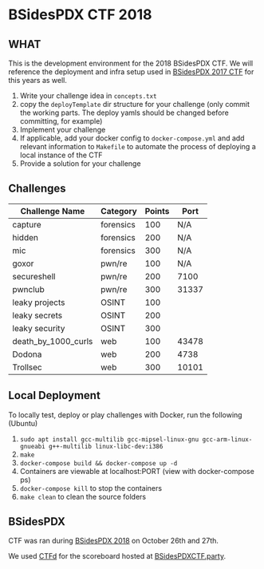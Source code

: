# BSidesPDX CTF 2018

## WHAT

This is the development environment for the 2018 BSidesPDX CTF. We will reference the deployment and infra setup used in [BSidesPDX 2017 CTF](https://github.com/BSidesPDX/CTF-2017/tree/master/deployTemplate/src) for this years as well.

1. Write your challenge idea in `concepts.txt`
1. copy the `deployTemplate` dir structure for your challenge (only commit the working parts. The deploy yamls should be changed before committing, for example)
1. Implement your challenge
1. If applicable, add your docker config to `docker-compose.yml` and add relevant information to `Makefile` to automate the process of deploying a local instance of the CTF
1. Provide a solution for your challenge

## Challenges

| Challenge Name | Category  | Points | Port |
|----------------|-----------|--------|------|
| capture        | forensics | 100    | N/A  |
| hidden         | forensics | 200    | N/A  |
| mic            | forensics | 300    | N/A  |
| goxor          | pwn/re        | 100    | N/A  |
| secureshell    | pwn/re        | 200    | 7100 |
| pwnclub        | pwn/re        | 300    | 31337 |
| leaky projects | OSINT        | 100 | |
| leaky secrets  | OSINT        | 200 | |
| leaky security | OSINT | 300 | |
| death_by_1000_curls | web | 100 | 43478|
| Dodona           | web | 200 | 4738 |
| Trollsec         | web | 300 | 10101|

## Local Deployment

To locally test, deploy or play challenges with Docker, run the following (Ubuntu)

1. `sudo apt install gcc-multilib gcc-mipsel-linux-gnu gcc-arm-linux-gnueabi g++-multilib linux-libc-dev:i386`
1. `make`
1. `docker-compose build && docker-compose up -d`
1. Containers are viewable at localhost:PORT (view with docker-compose ps)
1. `docker-compose kill` to stop the containers
1. `make clean` to clean the source folders

## BSidesPDX

CTF was ran during [BSidesPDX 2018](https://bsidespdx.org/events/2018/contests-events.html) on October 26th and 27th.

We used [CTFd](https://ctfd.io/) for the scoreboard hosted at [BSidesPDXCTF.party](https://bsidespdxctf.party/).
